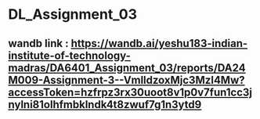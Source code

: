 # DL_Assignment_03
## wandb link : https://wandb.ai/yeshu183-indian-institute-of-technology-madras/DA6401_Assignment_03/reports/DA24M009-Assignment-3--VmlldzoxMjc3MzI4Mw?accessToken=hzfrpz3rx30uoot8v1p0v7fun1cc3jnylni81olhfmbklndk4t8zwuf7g1n3ytd9
